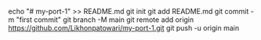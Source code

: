 echo "# my-port-1" >> README.md
git init
git add README.md
git commit -m "first commit"
git branch -M main
git remote add origin https://github.com/Likhonpatowari/my-port-1.git
git push -u origin main








